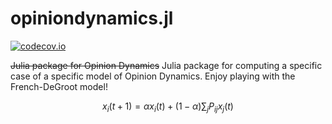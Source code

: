# opiniondynamics.jl

[![codecov.io](https://img.shields.io/codecov/c/github/luka-bakovic/opiniondynamics.jl/master.svg?style=flat-square)](http://codecov.io/github/luka-bakovic/hits?branch=master)

~~Julia package for Opinion Dynamics~~
Julia package for computing a specific case of a specific model of Opinion Dynamics.
Enjoy playing with the French-DeGroot model!

$$ x_i(t+1) = \alpha x_i(t) + (1-\alpha) \sum_{j} P_{ij}x_j(t) $$
